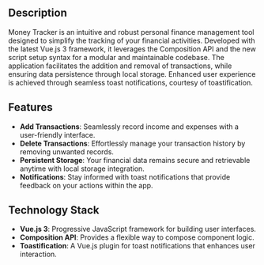 ## Description

Money Tracker is an intuitive and robust personal finance management tool designed to simplify the tracking of your financial activities. Developed with the latest Vue.js 3 framework, it leverages the Composition API and the new script setup syntax for a modular and maintainable codebase. The application facilitates the addition and removal of transactions, while ensuring data persistence through local storage. Enhanced user experience is achieved through seamless toast notifications, courtesy of toastification.

## Features

- **Add Transactions**: Seamlessly record income and expenses with a user-friendly interface.
- **Delete Transactions**: Effortlessly manage your transaction history by removing unwanted records.
- **Persistent Storage**: Your financial data remains secure and retrievable anytime with local storage integration.
- **Notifications**: Stay informed with toast notifications that provide feedback on your actions within the app.

## Technology Stack

- **Vue.js 3**: Progressive JavaScript framework for building user interfaces.
- **Composition API**: Provides a flexible way to compose component logic.
- **Toastification**: A Vue.js plugin for toast notifications that enhances user interaction.
